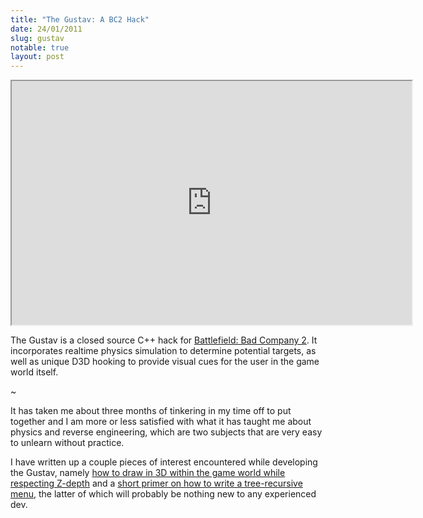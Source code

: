 ```yaml
---
title: "The Gustav: A BC2 Hack"
date: 24/01/2011
slug: gustav
notable: true
layout: post
---
```


<div class="centered">
    <iframe title="YouTube video player"
            class="youtube-player"
            width="640"
            height="390"
            src="http://www.youtube.com/embed/AXaMAa7XBKw?rel=0">
    </iframe>
</div>

The Gustav is a closed source C++ hack for [Battlefield: Bad Company
2](http://battlefieldbadcompany2.com). It incorporates realtime physics
simulation to determine potential targets, as well as unique D3D hooking
to provide visual cues for the user in the game world itself.

~

It has taken me about three months of tinkering in my time off to put
together and I am more or less satisfied with what it has taught me
about physics and reverse engineering, which are two subjects that are
very easy to unlearn without practice.

I have written up a couple pieces of interest encountered while
developing the Gustav, namely [how to draw in 3D within the game world
while respecting Z-depth][1] and a [short primer on how to write a
tree-recursive menu][2], the latter of which will probably be nothing
new to any experienced dev.

[1]: http://www.gamedeception.net/threads/21070-Drawing-in-the-3D-world-of-a-modern-game-WITH-z-depth-testing
[2]: http://www.gamedeception.net/threads/21167-finally-a-menu-class-that-doesn-t-suck